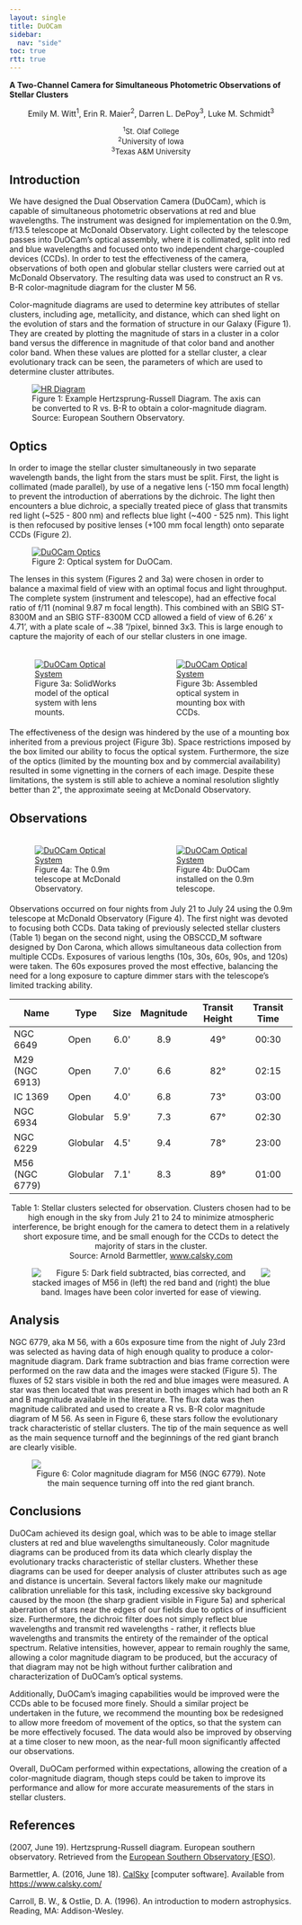 ```yaml
---
layout: single
title: DuOCam
sidebar:
  nav: "side"
toc: true
rtt: true
---
```

**A Two-Channel Camera for Simultaneous Photometric Observations of Stellar Clusters**

<div style="float:center;margin:auto;max-width:99%;text-align:center;">
  Emily M. Witt<sup>1</sup>, Erin R. Maier<sup>2</sup>, Darren L. DePoy<sup>3</sup>, Luke M. Schmidt<sup>3</sup>
  <div style="float:center;margin:auto;font-size:small;max-width:98%;padding-top:1em">
    <sup>1</sup>St. Olaf College<br>
    <sup>2</sup>University of Iowa<br>
    <sup>3</sup>Texas A&amp;M University<br>
  </div>
</div>

## Introduction
We have designed the Dual Observation Camera (DuOCam), which is capable of simultaneous photometric observations at red and blue wavelengths. The instrument was designed for implementation on the 0.9m, f/13.5  telescope at McDonald Observatory. Light collected by the telescope passes into DuOCam’s optical assembly, where it is collimated, split into red and blue wavelengths and focused onto two independent charge-coupled devices (CCDs). In order to test the effectiveness of the camera, observations of both open and globular stellar clusters were carried out at McDonald Observatory. The resulting data was used to construct an R vs. B-R color-magnitude diagram for the cluster M 56.

Color-magnitude diagrams are used to determine key attributes of stellar clusters, including age, metallicity, and distance, which can shed light on the evolution of stars and the formation of structure in our Galaxy (Figure 1). They are created by plotting the magnitude of stars in a cluster in a color band versus the difference in magnitude of that color band and another color band. When these values are plotted for a stellar cluster, a clear evolutionary track can be seen, the parameters of which are used to determine cluster attributes.

<figure>
  <a href="/instruments/assets/duocam/hrdiag.png" target="_blank"><img src="/instruments/assets/duocam/hrdiag.png" alt="HR Diagram"></a>
  <figcaption>Figure 1: Example Hertzsprung-Russell Diagram. The axis can be converted to R vs. B-R to obtain a color-magnitude diagram. Source: European Southern Observatory.</figcaption>
</figure>

## Optics
In order to image the stellar cluster simultaneously in two separate wavelength bands, the light from the stars must be split. First, the light is collimated (made parallel), by use of a negative lens (-150 mm focal length) to prevent the introduction of aberrations by the dichroic. The light then encounters a blue dichroic, a specially treated piece of glass that transmits red light (~525 - 800 nm) and reflects blue light (~400 - 525 nm). This light is then refocused by positive lenses (+100 mm focal length) onto separate CCDs (Figure 2).

<figure>
  <a href="/instruments/assets/duocam/duooptics.png" target="_blank"><img src="/instruments/assets/duocam/duooptics.png" alt="DuOCam Optics"></a>
  <figcaption>Figure 2: Optical system for DuOCam.</figcaption>
</figure>

The lenses in this system (Figures 2 and 3a) were chosen in order to balance a maximal field of view with an optimal focus and light throughput. The complete system (instrument and telescope), had an effective focal ratio of f/11 (nominal 9.87 m focal length). This combined with an SBIG ST-8300M and an SBIG STF-8300M CCD allowed a field of view of 6.26’ x 4.71’, with a plate scale of ~.38 ”/pixel, binned 3x3. This is large enough to capture the majority of each of our stellar clusters in one image.
<div class="clearfix"></div>
<div style="margin: 5px; float: left;max-width:48%;">
<figure>
  <a href="/instruments/assets/duocam/duo7.png" target="_blank"><img src="/instruments/assets/duocam/duo7.png" alt="DuOCam Optical System"></a>
  <figcaption>Figure 3a: SolidWorks model of the optical system with lens mounts.</figcaption>
</figure>
</div>
<div style="margin: 5px; float: right;max-width:48%;">
<figure>
  <a href="/instruments/assets/duocam/duo8.jpg" target="_blank"><img src="/instruments/assets/duocam/duo8.jpg" alt="DuOCam Optical System"></a>
  <figcaption>Figure 3b: Assembled optical system in mounting box with CCDs.</figcaption>
</figure>
</div>
<div class="clearfix"></div>
The effectiveness of the design was hindered by the use of a mounting box inherited from a previous project (Figure 3b). Space restrictions imposed by the box limited our ability to focus the optical system. Furthermore, the size of the optics (limited by the mounting box and by commercial availability) resulted in some vignetting in the corners of each image. Despite these limitations, the system  is still able to achieve a nominal resolution slightly better than 2", the approximate seeing at McDonald Observatory.  

## Observations
<div class="clearfix"></div>
<div style="margin: 5px; float: left;max-width:48%;">
<figure>
  <a href="/instruments/assets/duocam/duo9.jpg" target="_blank"><img src="/instruments/assets/duocam/duo9.jpg" alt="DuOCam Optical System"></a>
  <figcaption>Figure 4a: The 0.9m telescope at McDonald Observatory.</figcaption>
</figure>
</div>
<div style="margin: 5px; float: right;max-width:48%;">
<figure>
  <a href="/instruments/assets/duocam/duo10.jpg" target="_blank"><img src="/instruments/assets/duocam/duo10.jpg" alt="DuOCam Optical System"></a>
  <figcaption>Figure 4b: DuOCam installed on the 0.9m telescope.</figcaption>
</figure>
</div>
<div class="clearfix"></div>
Observations occurred on four nights from July 21 to July 24 using the 0.9m telescope at McDonald Observatory (Figure 4). The first night was devoted to focusing both CCDs. Data taking of previously selected stellar clusters (Table 1) began on the second night, using the OBSCCD_M software designed by Don Carona, which allows simultaneous data collection from multiple CCDs. Exposures of various lengths (10s, 30s, 60s, 90s, and 120s) were taken. The 60s exposures proved the most effective, balancing the need for a long exposure to capture dimmer stars with the telescope’s limited tracking ability.  

|Name|Type|Size|Magnitude|Transit Height|Transit Time|
|------|------|:------:|:------:|:------:|:------:|
|NGC 6649|Open|6.0'|8.9|49°|00:30|
|M29 (NGC 6913)|Open|7.0'|6.6|82°|02:15|
|IC 1369|Open|4.0'|6.8|73°|03:00|
|NGC 6934|Globular|5.9'|7.3|67°|02:30|
|NGC 6229|Globular|4.5'|9.4|78°|23:00|
|M56 (NGC 6779)|Globular|7.1'|8.3|89°|01:00|

<figcaption><center>Table 1: Stellar clusters selected for observation. Clusters chosen had to be high enough in the sky from July 21 to 24 to minimize atmospheric interference, be bright enough for the camera to detect them in a relatively short exposure time, and be small enough for the CCDs to detect the majority of stars in the cluster.<br>Source: Arnold Barmettler, <a href="www.calsky.com" target="_blank">www.calsky.com</a></center></figcaption>
<figure>
  <div style="margin:auto"><img src="/instruments/assets/duocam/image00.png" style="float:left;max-width:48%"><img src="/instruments/assets/duocam/image01.png" style="float:right;max-width:48%"></div>
  <figcaption><center>Figure 5: Dark field subtracted, bias corrected, and stacked images of M56 in (left) the red band and (right) the blue band. Images have been color inverted for ease of viewing.</center></figcaption>
</figure>

## Analysis
NGC 6779, aka M 56, with a 60s exposure time from the night of July 23rd was selected as having data of high enough quality to produce a color-magnitude diagram. Dark frame subtraction and bias frame correction were performed on the raw data and the images were stacked (Figure 5). The fluxes of 52 stars visible in both the red and blue images were measured. A star was then located that was present in both images which had both an R and B magnitude available in the literature. The flux data was then magnitude calibrated and used to create a R vs. B-R color magnitude diagram of M 56. As seen in Figure 6, these stars follow the evolutionary track characteristic of stellar clusters. The tip of the main sequence as well as the main sequence turnoff and the beginnings of the red giant branch are clearly visible.  
<figure style="padding-top:-10em">
  <a href="/instruments/assets/duocam/image03.jpg" target="_blank"><img src="/instruments/assets/duocam/image03.jpg"></a>
  <figcaption><center>Figure 6: Color magnitude diagram for M56 (NGC 6779). Note the main sequence turning off into the red giant branch.</center></figcaption>
</figure>

## Conclusions
DuOCam achieved its design goal, which was to be able to image stellar clusters at red and blue wavelengths simultaneously. Color magnitude diagrams can be produced from its data which clearly display the evolutionary tracks characteristic of stellar clusters. Whether these diagrams can be used for deeper analysis of cluster attributes such as age and distance is uncertain. Several factors likely make our magnitude calibration unreliable for this task, including excessive sky background caused by the moon (the sharp gradient visible in Figure 5a) and spherical aberration of stars near the edges of our fields due to optics of insufficient size. Furthermore, the dichroic filter does not simply reflect blue wavelengths and transmit red wavelengths - rather, it reflects blue wavelengths and transmits the entirety of the remainder of the optical spectrum. Relative intensities, however, appear to remain roughly the same, allowing a color magnitude diagram to be produced, but the accuracy of that diagram may not be high without further calibration and characterization of DuOCam’s optical systems.

Additionally, DuOCam’s imaging capabilities would be improved were the CCDs able to be focused more finely. Should a similar project be undertaken in the future, we recommend the mounting box be redesigned to allow more freedom of movement of the optics, so that the system can be more effectively focused. The data would also be improved by observing at a time closer to new moon, as the near-full moon significantly affected our observations.

Overall, DuOCam performed within expectations, allowing the creation of a color-magnitude diagram, though steps could be taken to improve its performance and allow for more accurate measurements of the stars in stellar clusters.  

## References
(2007, June 19). Hertzsprung-Russell diagram. European southern observatory. Retrieved from the [European Southern Observatory (ESO)](https://www.eso.org/public/images/eso0728c/).  

Barmettler, A. (2016, June 18). [CalSky](https://www.calsky.com/) [computer software].
Available from https://www.calsky.com/  

Carroll, B. W., &amp; Ostlie, D. A. (1996). An introduction to modern astrophysics. Reading, MA: Addison-Wesley.

